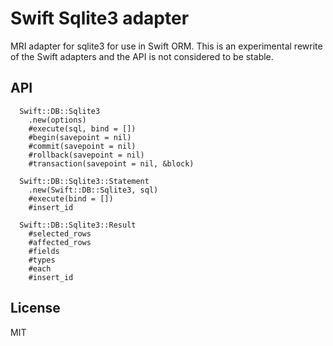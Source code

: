 # Swift Sqlite3 adapter

MRI adapter for sqlite3 for use in Swift ORM. This is an experimental rewrite of the Swift adapters and the API
is not considered to be stable.

## API

```
  Swift::DB::Sqlite3
    .new(options)
    #execute(sql, bind = [])
    #begin(savepoint = nil)
    #commit(savepoint = nil)
    #rollback(savepoint = nil)
    #transaction(savepoint = nil, &block)

  Swift::DB::Sqlite3::Statement
    .new(Swift::DB::Sqlite3, sql)
    #execute(bind = [])
    #insert_id

  Swift::DB::Sqlite3::Result
    #selected_rows
    #affected_rows
    #fields
    #types
    #each
    #insert_id
```

## License

MIT
